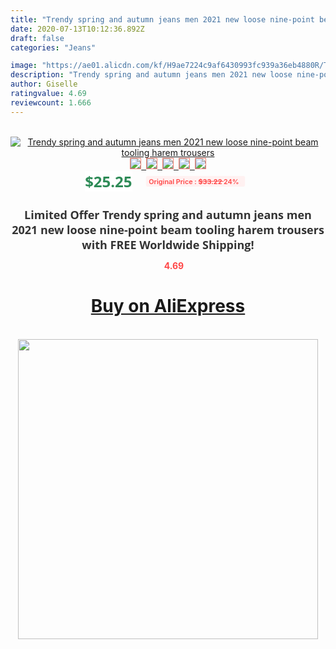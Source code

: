 ```yaml
---
title: "Trendy spring and autumn jeans men 2021 new loose nine-point beam tooling harem trousers"
date: 2020-07-13T10:12:36.892Z
draft: false
categories: "Jeans"

image: "https://ae01.alicdn.com/kf/H9ae7224c9af6430993fc939a36eb4880R/Trendy-spring-and-autumn-jeans-men-2021-new-loose-nine-point-beam-tooling-harem-trousers.jpg"
description: "Trendy spring and autumn jeans men 2021 new loose nine-point beam tooling harem trousers"
author: Giselle
ratingvalue: 4.69
reviewcount: 1.666
---
```

<br>
<div style="text-align: center;">
<a href="https://s.click.aliexpress.com/e/_A0vmlf" target="_blank" rel="nofollow noopener noreferrer"><img alt="Trendy spring and autumn jeans men 2021 new loose nine-point beam tooling harem trousers" class="magnifier-image" src="https://ae01.alicdn.com/kf/H9ae7224c9af6430993fc939a36eb4880R/Trendy-spring-and-autumn-jeans-men-2021-new-loose-nine-point-beam-tooling-harem-trousers.jpg_640x640.jpg">
<br>
<img style="border:1px solid salmon" src="https://ae01.alicdn.com/kf/H9ae7224c9af6430993fc939a36eb4880R/Trendy-spring-and-autumn-jeans-men-2021-new-loose-nine-point-beam-tooling-harem-trousers.jpg_120x120.jpg">&nbsp;&nbsp;<img style="border:1px solid salmon" src="https://ae01.alicdn.com/kf/H96e40b3954c54538a66fe18e3a1c48523/Trendy-spring-and-autumn-jeans-men-2021-new-loose-nine-point-beam-tooling-harem-trousers.jpg_120x120.jpg">&nbsp;&nbsp;<img style="border:1px solid salmon" src="https://ae01.alicdn.com/kf/Hcc16f18c11394e5fa306b5254bfde071T/Trendy-spring-and-autumn-jeans-men-2021-new-loose-nine-point-beam-tooling-harem-trousers.jpg_120x120.jpg">&nbsp;&nbsp;<img style="border:1px solid salmon" src="https://ae01.alicdn.com/kf/H144bca06120d4fdfb00381e6f4dd994eM/Trendy-spring-and-autumn-jeans-men-2021-new-loose-nine-point-beam-tooling-harem-trousers.jpg_120x120.jpg">&nbsp;&nbsp;<img style="border:1px solid salmon" src="https://ae01.alicdn.com/kf/Hf03ea7b3e8bd46ffb5ace32e1b0b899c3/Trendy-spring-and-autumn-jeans-men-2021-new-loose-nine-point-beam-tooling-harem-trousers.jpg_120x120.jpg"></a></div><br0>
<div style="text-align: center;"><span style="background-color: white; border: 0px; box-sizing: border-box; color: seagreen; display: inline-block; font-family: &quot;open sans&quot; , &quot;arial&quot; , &quot;helvetica&quot; , sans-serif , &quot;heiti&quot;; font-size: 24px; font-stretch: inherit; font-weight: 700; line-height: inherit; margin: 0px 10px 0px 0px; padding: 0px; vertical-align: middle;">$25.25 </span>
<span style="background: rgb(255 , 241 , 241); border-radius: 3px; border: 0px; box-sizing: border-box; color: #ff4747; display: inline-block; font-family: inherit; font-size: 12px; font-stretch: inherit; font-style: inherit; font-variant: inherit; font-weight: 600; line-height: inherit; margin: 0px; padding: 2px 5px; transform: scale(0.9); vertical-align: middle;">Original Price : <b style="text-decoration: line-through;">$33.22 </b> 24%&nbsp;&nbsp;</span></div>
<h1 style="color: #333333; display: inline-block; font-family: &quot;open sans&quot; , &quot;arial&quot; , &quot;helvetica&quot; , sans-serif , &quot;heiti&quot;; font-size: 18px; font-stretch: inherit; font-weight: 700; text-align: center;">Limited Offer Trendy spring and autumn jeans men 2021 new loose nine-point beam tooling harem trousers with FREE Worldwide Shipping!</h1>
<div style="color: #ff4747; text-align: center;">
<img src="https://4.bp.blogspot.com/-M0ZcTcb-5uY/XleCXlxnR4I/AAAAAAAAAEc/OrjgMkXV1oMQFaCRZj5HQwOCBcu3w1FegCPcBGAYYCw/s1600/star.png" style="height: 15px;">&nbsp;<b>4.69</b></div>
<div class="button_cont" align="center"><a class="buynow_a" href="https://s.click.aliexpress.com/e/_A0vmlf" target="_blank" rel="nofollow noopener noreferrer"><H1>Buy on AliExpress</H1></a></div><br>
<div class="separator" style="clear: both; text-align: center;">
<img src="https://lh3.googleusercontent.com/-pTy5HemUv9M/XlePHvY0dAI/AAAAAAAAAE4/0nX5iRUoIWY8eMW9Dpxeirr157OZliDIgCLcBGAsYHQ/s1600/badge.gif" width="480">
</div>
